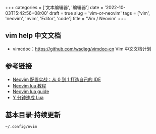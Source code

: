 +++
categories = ['文本编辑器', '编辑器']
date = '2022-10-03T15:42:56+08:00'
draft = true
slug = 'vim-or-neovim'
tags = ['vim', 'neovim', 'nvim', 'Editor', 'code']
title = 'Vim / Neovim'
+++


## vim help 中文文档

- vimcdoc：<https://github.com/wsdjeg/vimdoc-cn> Vim 中文文档计划

## 参考链接

- [Neovim 配置实战：从 0 到 1 打造自己的 IDE](https://github.com/nshen/learn-neovim-lua)
- [Neovim lua 教程](https://github.com/glepnir/nvim-lua-guide-zh)
- [Neovim lua guide](https://github.com/nanotee/nvim-lua-guide)
- [Y 分钟速成 Lua](https://learnxinyminutes.com/docs/zh-cn/lua-cn/)

## 基本目录·持续更新

```txt
~/.config/nvim
```
